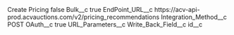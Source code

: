 <?xml version="1.0" encoding="UTF-8"?>
<CustomMetadata xmlns="http://soap.sforce.com/2006/04/metadata" xmlns:xsi="http://www.w3.org/2001/XMLSchema-instance" xmlns:xsd="http://www.w3.org/2001/XMLSchema">
    <label>Create Pricing</label>
    <protected>false</protected>
    <values>
        <field>Bulk__c</field>
        <value xsi:type="xsd:boolean">true</value>
    </values>
    <values>
        <field>EndPoint_URL__c</field>
        <value xsi:type="xsd:string">https://acv-api-prod.acvauctions.com/v2/pricing_recommendations</value>
    </values>
    <values>
        <field>Integration_Method__c</field>
        <value xsi:type="xsd:string">POST</value>
    </values>
    <values>
        <field>OAuth__c</field>
        <value xsi:type="xsd:boolean">true</value>
    </values>
    <values>
        <field>URL_Parameters__c</field>
        <value xsi:nil="true"/>
    </values>
    <values>
        <field>Write_Back_Field__c</field>
        <value xsi:type="xsd:string">id__c</value>
    </values>
</CustomMetadata>
